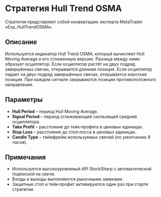 # Стратегия Hull Trend OSMA

Стратегия представляет собой конвертацию эксперта MetaTrader «Exp_HullTrendOSMA».

## Описание

Используется индикатор Hull Trend OSMA, который вычисляет Hull Moving Average и его сглаженную версию. Разница между ними образует осциллятор. Если осциллятор растёт на двух подряд завершённых свечах, открывается длинная позиция. Если осциллятор падает на двух подряд завершённых свечах, открывается короткая позиция. При каждом сигнале закрываются позиции противоположного направления.

## Параметры

- **Hull Period** – период Hull Moving Average.
- **Signal Period** – период сглаживающей скользящей средней осциллятора.
- **Take Profit** – расстояние до тейк‑профита в ценовых единицах.
- **Stop Loss** – расстояние до стоп‑лосса в ценовых единицах.
- **Candle Type** – таймфрейм используемых свечей (по умолчанию 8 часов).

## Примечания

- Используется высокоуровневый API StockSharp с автоматической подпиской на свечи.
- Входы и выходы выполняются рыночными заявками.
- Защитные стоп и тейк‑профит активируются один раз при старте стратегии.
